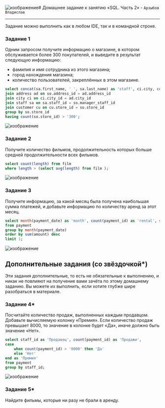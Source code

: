 ![изображение](https://github.com/user-attachments/assets/27d15e90-141d-40e0-b6e2-2c575906837a)# Домашнее задание к занятию «SQL. Часть 2» - `Арзыбов Владислав`


---

Задание можно выполнить как в любом IDE, так и в командной строке.

### Задание 1

Одним запросом получите информацию о магазине, в котором обслуживается более 300 покупателей, и выведите в результат следующую информацию: 
- фамилия и имя сотрудника из этого магазина;
- город нахождения магазина;
- количество пользователей, закреплённых в этом магазине.

```sql
select concat(sa.first_name, ' ', sa.last_name) as 'staff', ci.city, count(so.store_id) as 'customer' from store so
join address ad on so.address_id = ad.address_id
join city ci on ci.city_id = ad.city_id
join staff sa on sa.staff_id = so.manager_staff_id
join customer cu on cu.store_id = so.store_id
group by so.store_id
having count(so.store_id) > '300';
```

![изображение](https://github.com/user-attachments/assets/cda4d5f1-dbb5-46c6-93e9-9f281b41a5ee)


### Задание 2

Получите количество фильмов, продолжительность которых больше средней продолжительности всех фильмов.

```sql
select count(length) from film
where length > (select avg(length) from film );
```

![изображение](https://github.com/user-attachments/assets/dd0e6765-af45-4307-b24c-470779c32f58)


### Задание 3

Получите информацию, за какой месяц была получена наибольшая сумма платежей, и добавьте информацию по количеству аренд за этот месяц.

```sql
select month(payment_date) as 'month', count(payment_id) as 'rental', sum(amount) as 'sum'
from payment
group by month(payment_date)
order by sum(amount) desc
limit 1;
```

![изображение](https://github.com/user-attachments/assets/a7bc933a-0428-4d46-a14a-9892dee0f185)


## Дополнительные задания (со звёздочкой*)
Эти задания дополнительные, то есть не обязательные к выполнению, и никак не повлияют на получение вами зачёта по этому домашнему заданию. Вы можете их выполнить, если хотите глубже шире разобраться в материале.

### Задание 4*

Посчитайте количество продаж, выполненных каждым продавцом. Добавьте вычисляемую колонку «Премия». Если количество продаж превышает 8000, то значение в колонке будет «Да», иначе должно быть значение «Нет».

```sql
select staff_id as 'Продавец', count(payment_id) as 'Продажи',
case
	when count(payment_id) > '8000' then 'Да'
	else 'Нет'
end as 'Премия'
from payment
group by staff_id;
```

![изображение](https://github.com/user-attachments/assets/cf547772-2d23-4d5c-904c-316356d4bb65)


### Задание 5*

Найдите фильмы, которые ни разу не брали в аренду.
